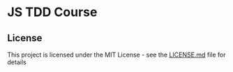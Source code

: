 # JS TDD Course


## License

This project is licensed under the MIT License - see the [LICENSE.md](LICENSE.md) file for details

